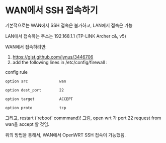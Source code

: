 # WAN에서 SSH 접속하기

기본적으로는 WAN에서 SSH 접속은 불가하고, LAN에서 접속은 가능

LAN에서 접속하는 주소는 192.168.1.1 (TP-LINK Archer c&, v5)

WAN에서 접속하려면:
1. https://gist.github.com/lynus/3446706
2. add the following lines in /etc/config/firewall :

config rule

    option src              wan
    
    option dest_port        22
    
    option target           ACCEPT
    
    option proto            tcp 

그리고, restart ('reboot' commmand)! 그럼, open wrt 가 port 22 request from wan을 accept 할 것임.

위의 방법을 통해서, WAN에서 OpenWRT SSH 접속이 가능했음.


